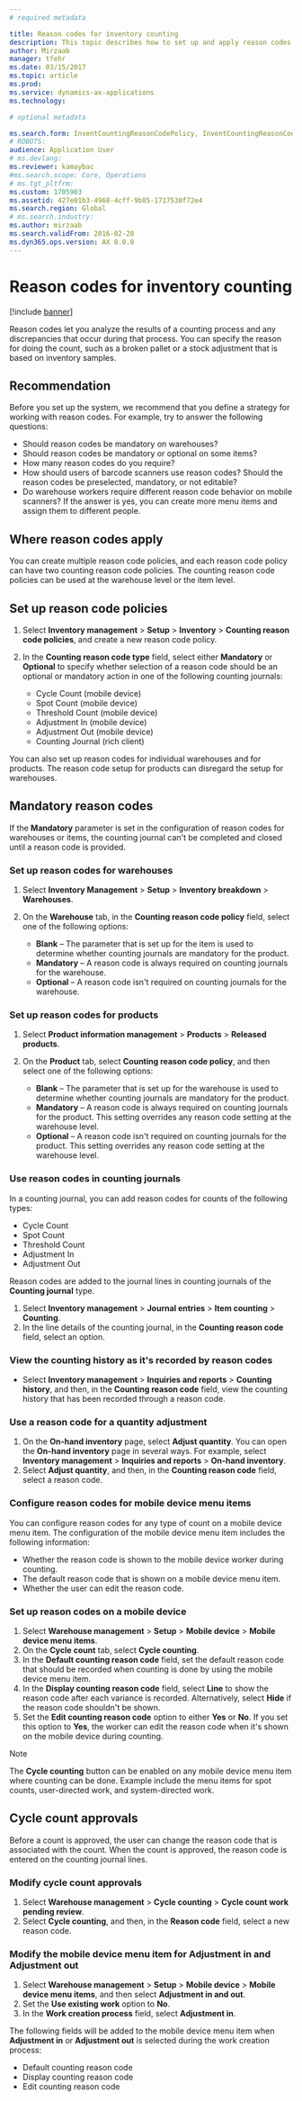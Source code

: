 ```yaml
---
# required metadata

title: Reason codes for inventory counting
description: This topic describes how to set up and apply reason codes for counting tasks.
author: Mirzaab
manager: tfehr
ms.date: 03/15/2017
ms.topic: article
ms.prod: 
ms.service: dynamics-ax-applications
ms.technology: 

# optional metadata

ms.search.form: InventCountingReasonCodePolicy, InventCountingReasonCode
# ROBOTS: 
audience: Application User
# ms.devlang: 
ms.reviewer: kamaybac
#ms.search.scope: Core, Operations
# ms.tgt_pltfrm: 
ms.custom: 1705903
ms.assetid: 427e01b3-4968-4cff-9b85-1717530f72e4
ms.search.region: Global
# ms.search.industry: 
ms.author: mirzaab
ms.search.validFrom: 2016-02-28
ms.dyn365.ops.version: AX 8.0.0
---
```


# Reason codes for inventory counting

[!include [banner](../includes/banner.md)]

Reason codes let you analyze the results of a counting process and any discrepancies that occur during that process. You can specify the reason for doing the count, such as a broken pallet or a stock adjustment that is based on inventory samples.

## Recommendation

Before you set up the system, we recommend that you define a strategy for working with reason codes. For example, try to answer the following questions:

- Should reason codes be mandatory on warehouses?
- Should reason codes be mandatory or optional on some items?
- How many reason codes do you require?
- How should users of barcode scanners use reason codes? Should the reason codes be preselected, mandatory, or not editable?
- Do warehouse workers require different reason code behavior on mobile scanners? If the answer is yes, you can create more menu items and assign them to different people.

## Where reason codes apply

You can create multiple reason code policies, and each reason code policy can have two counting reason code policies. The counting reason code policies can be used at the warehouse level or the item level.

## Set up reason code policies

1. Select **Inventory management** \> **Setup** \> **Inventory** \> **Counting reason code policies**, and create a new reason code policy.
2. In the **Counting reason code type** field, select either **Mandatory** or **Optional** to specify whether selection of a reason code should be an optional or mandatory action in one of the following counting journals:

    - Cycle Count (mobile device)
    - Spot Count (mobile device)
    - Threshold Count (mobile device)
    - Adjustment In (mobile device)
    - Adjustment Out (mobile device)
    - Counting Journal (rich client)

You can also set up reason codes for individual warehouses and for products. The reason code setup for products can disregard the setup for warehouses.

## Mandatory reason codes

If the **Mandatory** parameter is set in the configuration of reason codes for warehouses or items, the counting journal can't be completed and closed until a reason code is provided.

### Set up reason codes for warehouses

1. Select **Inventory Management** \> **Setup** \> **Inventory breakdown** \> **Warehouses**.
2. On the **Warehouse** tab, in the **Counting reason code policy** field, select one of the following options:

    - **Blank** – The parameter that is set up for the item is used to determine whether counting journals are mandatory for the product.
    - **Mandatory** – A reason code is always required on counting journals for the warehouse.
    - **Optional** – A reason code isn't required on counting journals for the warehouse.

### Set up reason codes for products

1. Select **Product information management** \> **Products** \> **Released products**.
2. On the **Product** tab, select **Counting reason code policy**, and then select one of the following options:

    - **Blank** – The parameter that is set up for the warehouse is used to determine whether counting journals are mandatory for the product.
    - **Mandatory** – A reason code is always required on counting journals for the product. This setting overrides any reason code setting at the warehouse level.
    - **Optional** – A reason code isn't required on counting journals for the product. This setting overrides any reason code setting at the warehouse level.

### Use reason codes in counting journals

In a counting journal, you can add reason codes for counts of the following types:

- Cycle Count
- Spot Count
- Threshold Count
- Adjustment In
- Adjustment Out

Reason codes are added to the journal lines in counting journals of the **Counting journal** type.

1. Select **Inventory management** \> **Journal entries** \> **Item counting** \> **Counting**.
2. In the line details of the counting journal, in the **Counting reason code** field, select an option.

### View the counting history as it's recorded by reason codes

- Select **Inventory management** \> **Inquiries and reports** \> **Counting history**, and then, in the **Counting reason code** field, view the counting history that has been recorded through a reason code.

### Use a reason code for a quantity adjustment

1. On the **On-hand inventory** page, select **Adjust quantity**. You can open the **On-hand inventory** page in several ways. For example, select **Inventory management** \> **Inquiries and reports** \> **On-hand inventory**.
2. Select **Adjust quantity**, and then, in the **Counting reason code** field, select a reason code.

### Configure reason codes for mobile device menu items

You can configure reason codes for any type of count on a mobile device menu item. The configuration of the mobile device menu item includes the following information:

- Whether the reason code is shown to the mobile device worker during counting.
- The default reason code that is shown on a mobile device menu item.
- Whether the user can edit the reason code.

### Set up reason codes on a mobile device

1. Select **Warehouse management** \> **Setup** \> **Mobile device** \> **Mobile device menu items**.
2. On the **Cycle count** tab, select **Cycle counting**.
3. In the **Default counting reason code** field, set the default reason code that should be recorded when counting is done by using the mobile device menu item.
4. In the **Display counting reason code** field, select **Line** to show the reason code after each variance is recorded. Alternatively, select **Hide** if the reason code shouldn't be shown.
5. Set the **Edit counting reason code** option to either **Yes** or **No**. If you set this option to **Yes**, the worker can edit the reason code when it's shown on the mobile device during counting.

> [!NOTE]
> The **Cycle counting** button can be enabled on any mobile device menu item where counting can be done. Example include the menu items for spot counts, user-directed work, and system-directed work.

## Cycle count approvals

Before a count is approved, the user can change the reason code that is associated with the count. When the count is approved, the reason code is entered on the counting journal lines.

### Modify cycle count approvals

1. Select **Warehouse management** \> **Cycle counting** \> **Cycle count work pending review**.
2. Select **Cycle counting**, and then, in the **Reason code** field, select a new reason code.

### Modify the mobile device menu item for Adjustment in and Adjustment out

1. Select **Warehouse management** \> **Setup** \> **Mobile device** \> **Mobile device menu items**, and then select **Adjustment in and out**.
2. Set the **Use existing work** option to **No**.
3. In the **Work creation process** field, select **Adjustment in**.

The following fields will be added to the mobile device menu item when **Adjustment in** or **Adjustment out** is selected during the work creation process:

- Default counting reason code
- Display counting reason code
- Edit counting reason code
